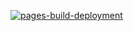 [![pages-build-deployment](https://github.com/PUPPET17/PUNOTE/actions/workflows/pages/pages-build-deployment/badge.svg)](https://github.com/PUPPET17/PUNOTE/actions/workflows/pages/pages-build-deployment)